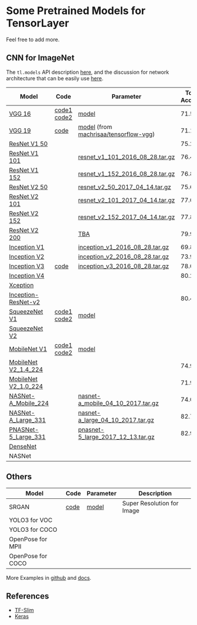# Some Pretrained Models for TensorLayer

Feel free to add more.

## CNN for ImageNet

The `tl.models` API description [here](http://tensorlayer.readthedocs.io/en/latest/modules/models.html), and the discussion for network architecture that can be easily use [here](https://github.com/tensorlayer/tensorlayer/issues/367).

| Model                                                                                                                | Code                                                                                                                                                                                                   | Parameter                                                                                                                                                                               | Top-1 Accuracy | Top-5 Accuracy |
|----------------------------------------------------------------------------------------------------------------------|--------------------------------------------------------------------------------------------------------------------------------------------------------------------------------------------------------|-----------------------------------------------------------------------------------------------------------------------------------------------------------------------------------------|----------------|----------------|
| [VGG 16](http://arxiv.org/abs/1409.1556.pdf)                                                                         | [code1](https://github.com/tensorlayer/tensorlayer/blob/master/example/tutorial_vgg16.py) [code2](https://github.com/tensorlayer/tensorlayer/blob/master/example/tutorial_models_vgg16.py)             | [model](https://media.githubusercontent.com/media/tensorlayer/pretrained-models/master/models/vgg16_weights.npz)                                                                        | 71.5           | 89.8           |
| [VGG 19](http://arxiv.org/abs/1409.1556.pdf)                                                                         | [code](https://github.com/tensorlayer/tensorlayer/blob/master/example/tutorial_vgg19.py)                                                                                                               | [model](https://media.githubusercontent.com/media/tensorlayer/pretrained-models/master/models/vgg19.npy) (from [machrisaa/tensorflow-vgg](https://github.com/machrisaa/tensorflow-vgg)) | 71.1           | 89.8           |
| [ResNet V1 50](https://arxiv.org/abs/1512.03385)                                                                     |                                                                                                                                                                                                        |                                                                                                                                                                                         | 75.2           | 92.2           |
| [ResNet V1 101](https://arxiv.org/abs/1512.03385)                                                                    |                                                                                                                                                                                                        | [resnet_v1_101_2016_08_28.tar.gz](http://download.tensorflow.org/models/resnet_v1_101_2016_08_28.tar.gz)                                                                                | 76.4           | 92.9           |
| [ResNet V1 152](https://arxiv.org/abs/1512.03385)                                                                    |                                                                                                                                                                                                        | [resnet_v1_152_2016_08_28.tar.gz](http://download.tensorflow.org/models/resnet_v1_152_2016_08_28.tar.gz)                                                                                | 76.8           | 93.2           |
| [ResNet V2 50](https://arxiv.org/abs/1603.05027)                                                                     |                                                                                                                                                                                                        | [resnet_v2_50_2017_04_14.tar.gz](http://download.tensorflow.org/models/resnet_v2_50_2017_04_14.tar.gz)                                                                                  | 75.6           | 92.8           |
| [ResNet V2 101](https://arxiv.org/abs/1603.05027)                                                                    |                                                                                                                                                                                                        | [resnet_v2_101_2017_04_14.tar.gz](http://download.tensorflow.org/models/resnet_v2_101_2017_04_14.tar.gz)                                                                                | 77.0           | 93.7           |
| [ResNet V2 152](https://arxiv.org/abs/1603.05027)                                                                    |                                                                                                                                                                                                        | [resnet_v2_152_2017_04_14.tar.gz](http://download.tensorflow.org/models/resnet_v2_152_2017_04_14.tar.gz)                                                                                | 77.8           | 94.1           |
| [ResNet V2 200](https://arxiv.org/abs/1603.05027)                                                                    |                                                                                                                                                                                                        | [TBA]()                                                                                                                                                                                 | 79.9\*         | 95.2\*         |
| [Inception V1](http://arxiv.org/abs/1409.4842v1)                                                                     |                                                                                                                                                                                                        | [inception_v1_2016_08_28.tar.gz](http://download.tensorflow.org/models/inception_v1_2016_08_28.tar.gz)                                                                                  | 69.8           | 89.6           |
| [Inception V2](http://arxiv.org/abs/1502.03167)                                                                      |                                                                                                                                                                                                        | [inception_v2_2016_08_28.tar.gz](http://download.tensorflow.org/models/inception_v2_2016_08_28.tar.gz)                                                                                  | 73.9           | 91.8           |
| [Inception V3](http://arxiv.org/abs/1512.00567)                                                                      | [code](https://github.com/tensorlayer/tensorlayer/blob/master/example/tutorial_inceptionV3_tfslim.py)                                                                                                  | [inception_v3_2016_08_28.tar.gz](http://download.tensorflow.org/models/inception_v3_2016_08_28.tar.gz)                                                                                  | 78.0           | 93.9           |
| [Inception V4](http://arxiv.org/abs/1602.07261)                                                                      |                                                                                                                                                                                                        |                                                                                                                                                                                         | 80.2           | 95.2           |
| [Xception](http://openaccess.thecvf.com/content_cvpr_2017/papers/Chollet_Xception_Deep_Learning_CVPR_2017_paper.pdf) |                                                                                                                                                                                                        |                                                                                                                                                                                         |                |                |
| [Inception-ResNet-v2](http://arxiv.org/abs/1602.07261)                                                               |                                                                                                                                                                                                        |                                                                                                                                                                                         | 80.4           | 95.3           |
| [SqueezeNet V1](https://arxiv.org/abs/1602.07360)                                                                    | [code1](https://github.com/tensorlayer/tensorlayer/blob/master/example/tutorial_squeezenet.py) [code2](https://github.com/tensorlayer/tensorlayer/blob/master/example/tutorial_models_squeezenetv1.py) | [model](https://media.githubusercontent.com/media/tensorlayer/pretrained-models/master/models/squeezenet.npz)                                                                           |                |                |
| [SqueezeNet V2](https://arxiv.org/abs/1602.07360)                                                                    |                                                                                                                                                                                                        |                                                                                                                                                                                         |                |                |
| [MobileNet V1](https://arxiv.org/pdf/1704.04861.pdf)                                                                 | [code1](https://github.com/tensorlayer/tensorlayer/blob/master/example/tutorial_mobilenet.py) [code2](https://github.com/tensorlayer/tensorlayer/blob/master/example/tutorial_models_mobilenetv1.py)   | [model](https://media.githubusercontent.com/media/tensorlayer/pretrained-models/master/models/mobilenet.npz)                                                                            |                |                |
| [MobileNet V2_1.4_224](https://arxiv.org/abs/1801.04381)                                                             |                                                                                                                                                                                                        |                                                                                                                                                                                         | 74.9           | 92.5           |
| [MobileNet V2_1.0_224](https://arxiv.org/abs/1801.04381)                                                             |                                                                                                                                                                                                        |                                                                                                                                                                                         | 71.9           | 91.0           |
| [NASNet-A_Mobile_224](https://arxiv.org/abs/1707.07012)                                                              |                                                                                                                                                                                                        | [nasnet-a_mobile_04_10_2017.tar.gz](https://storage.googleapis.com/download.tensorflow.org/models/nasnet-a_mobile_04_10_2017.tar.gz)                                                    | 74.0           | 91.6           |
| [NASNet-A_Large_331](https://arxiv.org/abs/1707.07012)                                                               |                                                                                                                                                                                                        | [nasnet-a_large_04_10_2017.tar.gz](https://storage.googleapis.com/download.tensorflow.org/models/nasnet-a_large_04_10_2017.tar.gz)                                                      | 82.7           | 96.2           |
| [PNASNet-5_Large_331](https://arxiv.org/abs/1712.00559)                                                              |                                                                                                                                                                                                        | [pnasnet-5_large_2017_12_13.tar.gz](https://storage.googleapis.com/download.tensorflow.org/models/pnasnet-5_large_2017_12_13.tar.gz)                                                    | 82.9           | 96.2           |
| [DenseNet](https://arxiv.org/abs/1608.06993)                                                                         |                                                                                                                                                                                                        |                                                                                                                                                                                         |                |                |
| NASNet                                                                                                               |                                                                                                                                                                                                        |                                                                                                                                                                                         |                |                |

## Others

| Model             | Code                                         | Parameter                                                                                                  | Description                |
|-------------------|----------------------------------------------|------------------------------------------------------------------------------------------------------------|----------------------------|
| SRGAN             | [code](https://github.com/tensorlayer/srgan) | [model](https://media.githubusercontent.com/media/tensorlayer/pretrained-models/master/models/g_srgan.npz) | Super Resolution for Image |
| YOLO3 for VOC     |                                              |                                                                                                            |                            |
| YOLO3 for COCO    |                                              |                                                                                                            |                            |
| OpenPose for MPII |                                              |                                                                                                            |                            |
| OpenPose for COCO |                                              |                                                                                                            |                            |

More Examples in [github](https://github.com/topics/tensorlayer) and [docs](http://tensorlayer.readthedocs.io/en/latest/user/example.html).

## References

- [TF-Slim](https://github.com/tensorflow/models/tree/master/research/slim#pre-trained-models)
- [Keras](https://keras.io/applications/#applications)
